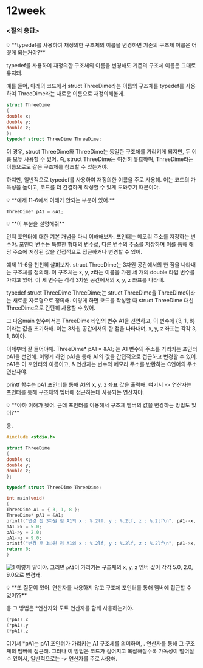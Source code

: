 # 12week

### **<질의 응답>**

<aside>
💡 **typedef를 사용하여 재정의한 구조체의 이름을 변경하면 기존의 구조체 이름은 어떻게 되는거야?**

</aside>

 typedef를 사용하여 재정의한 구조체의 이름을 변경해도 기존의 구조체 이름은 그대로 유지돼.

 예를 들어, 아래의 코드에서 struct ThreeDime라는 이름의 구조체를 typedef를 사용하여 ThreeDime라는 새로운 이름으로 재정의해볼게.

```c
struct ThreeDime
{
double x;
double y;
double z;
};
typedef struct ThreeDime ThreeDime;
```

 이 경우, struct ThreeDime와 ThreeDime는 동일한 구조체를 가리키게 되지만, 두 이름 모두 사용할 수 있어. 즉, struct ThreeDime는 여전히 유효하며, ThreeDime라는 이름으로도 같은 구조체를 참조할 수 있는거야.

 하지만, 일반적으로 typedef를 사용하여 재정의한 이름을 주로 사용해. 이는 코드의 가독성을 높이고, 코드를 더 간결하게 작성할 수 있게 도와주기 때문이야.

<aside>
💡 **예제 11-6에서 이해가 안되는 부분이 있어.**

</aside>

```c
ThreeDime* pA1 = &A1;
```

<aside>
💡 **이 부분을 설명해줘**

</aside>

 먼저 포인터에 대한 기본 개념을 다시 이해해보자. 포인터는 메모리 주소를 저장하는 변수야. 포인터 변수는 특별한 형태의 변수로, 다른 변수의 주소를 저장하며 이를 통해 해당 주소에 저장된 값을 간접적으로 접근하거나 변경할 수 있어.

 예제 11-6을 천천히 살펴보자. struct ThreeDime는 3차원 공간에서의 한 점을 나타내는 구조체를 정의해. 이 구조체는 x, y, z라는 이름을 가진 세 개의 double 타입 변수를 가지고 있어. 이 세 변수는 각각 3차원 공간에서의 x, y, z 좌표를 나타내.

 typedef struct ThreeDime ThreeDime;는 struct ThreeDime을 ThreeDime이라는 새로운 자료형으로 정의해. 이렇게 하면 코드를 작성할 때 struct ThreeDime 대신 ThreeDime으로 간단히 사용할 수 있어.

 그 다음main 함수에서는 ThreeDime 타입의 변수 A1을 선언하고, 이 변수에 {3, 1, 8}이라는 값을 초기화해. 이는 3차원 공간에서의 한 점을 나타내며, x, y, z 좌표는 각각 3, 1, 8이야.

 이제부터 잘 들어야해. ThreeDime* pA1 = &A1; 는 A1 변수의 주소를 가리키는 포인터 pA1을 선언해. 이렇게 하면 pA1을 통해 A1의 값을 간접적으로 접근하고 변경할 수 있어. pA1은 이 포인터의 이름이고, & 연산자는 변수의 메모리 주소를 반환하는 C언어의 주소 연산자야.

 printf 함수는 pA1 포인터를 통해 A1의 x, y, z 좌표 값을 출력해. 여기서 -> 연산자는 포인터를 통해 구조체의 멤버에 접근하는데 사용되는 연산자야.

<aside>
💡 **아하 이해가 됐어. 근데 포인터를 이용해서 구조체 멤버의 값을 변경하는 방법도 있어?**

</aside>

응.

```c
#include <stdio.h>

struct ThreeDime
{
double x;
double y;
double z;
};

typedef struct ThreeDime ThreeDime;

int main(void)
{
ThreeDime A1 = { 3, 1, 8 };
ThreeDime* pA1 = &A1;
printf("변경 전 3차원 점 A1의 x : %.2lf, y : %.2lf, z : %.2lf\n", pA1->x, pA1->y, pA1->z);
pA1->x = 5.0;
pA1->y = 2.0;
pA1->z = 9.0;
printf("변경 후 3차원 점 A1의 x : %.2lf, y : %.2lf, z : %.2lf\n", pA1->x, pA1->y, pA1->z);
return 0;
}
```
![1](https://github.com/hyeyuny/C_pg-3_group-notes-note-1/assets/144858340/e907d9d8-bb45-4b6d-98f5-b109abe12491)
이렇게 말이야. 그러면 `pA1`이 가리키는 구조체의 x, y, z 멤버 값이 각각 5.0, 2.0, 9.0으로 변경돼.

<aside>
💡 **또 질문이 있어. 연산자를 사용하지 않고 구조체 포인터를 통해 멤버에 접근할 수 있어??**

</aside>

응 그 방법은 *연산자와 도트 연산자를 함께 사용하는거야.

```c
(*pA1).x
(*pA1).y
(*pA1).z
```

여기서 *pA1는 pA1 포인터가 가리키는 A1 구조체를 의미하며, . 연산자를 통해 그 구조체의 멤버에 접근해. 그러나 이 방법은 코드가 길어지고 복잡해질수록 가독성이 떨어질 수 있어서, 일반적으로는 -> 연산자를 주로 사용해.
